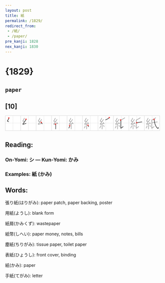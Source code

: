 ```yaml
---
layout: post
title: 紙
permalink: /1829/
redirect_from:
 - /紙/
 - /paper/
pre_kanji: 1828
nex_kanji: 1830
---
```


# {1829}

## `paper`

## [10]

<div class="stroke"><img src="../images/E7B499.png" /></div>

## Reading:

### On-Yomi: シ &mdash; Kun-Yomi: かみ

### Examples: 紙 (かみ)

## Words:

張り紙(はりがみ): paper patch, paper backing, poster

用紙(ようし): blank form

紙屑(かみくず): wastepaper

紙幣(しへい): paper money, notes, bills

塵紙(ちりがみ): tissue paper, toilet paper

表紙(ひょうし): front cover, binding

紙(かみ): paper

手紙(てがみ): letter
